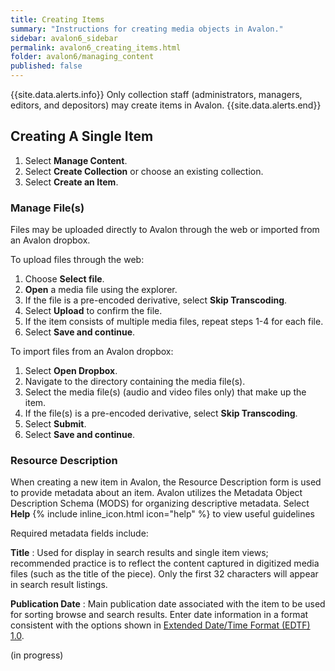 ```yaml
---
title: Creating Items
summary: "Instructions for creating media objects in Avalon."
sidebar: avalon6_sidebar
permalink: avalon6_creating_items.html
folder: avalon6/managing_content
published: false
---
```


{{site.data.alerts.info}}
Only collection staff (administrators, managers, editors, and depositors) may create items in Avalon.
{{site.data.alerts.end}}

## Creating A Single Item

1. Select __Manage Content__.
2. Select __Create Collection__ or choose an existing collection.
3. Select __Create an Item__.

### Manage File(s)

Files may be uploaded directly to Avalon through the web or imported from an Avalon dropbox.

To upload files through the web:

1. Choose __Select file__.
2. __Open__ a media file using the explorer.
3. If the file is a pre-encoded derivative, select __Skip Transcoding__.
4. Select __Upload__ to confirm the file.
5. If the item consists of multiple media files, repeat steps 1-4 for each file.
6. Select __Save and continue__.

To import files from an Avalon dropbox:

1. Select __Open Dropbox__.
2. Navigate to the directory containing the media file(s).
3. Select the media file(s) (audio and video files only) that make up the item.
4. If the file(s) is a pre-encoded derivative, select __Skip Transcoding__.
5. Select __Submit__.
6. Select __Save and continue__.

### Resource Description

When creating a new item in Avalon, the Resource Description form is used to provide metadata about an item. Avalon utilizes the Metadata Object Description Schema (MODS) for organizing descriptive metadata. Select __Help__ {% include inline_icon.html icon="help" %} to view useful guidelines 

Required metadata fields include:

__Title__
: Used for display in search results and single item views; recommended practice is to reflect the content captured in digitized media files (such as the title of the piece). Only the first 32 characters will appear in search result listings.

__Publication Date__ 
: Main publication date associated with the item to be used for sorting browse and search results. Enter date information in a format consistent with the options shown in [Extended Date/Time Format (EDTF) 1.0](http://www.loc.gov/standards/datetime/pre-submission.html).

(in progress)